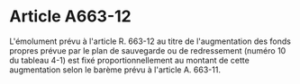 # Article A663-12

L'émolument prévu à l'article R. 663-12 au titre de l'augmentation des fonds propres prévue par le plan de sauvegarde ou de redressement (numéro 10 du tableau 4-1) est fixé proportionnellement au montant de cette augmentation selon le barème prévu à l'article A. 663-11.
